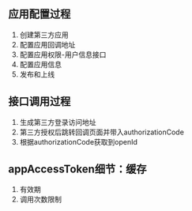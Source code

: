 ## 应用配置过程
1. 创建第三方应用
2. 配置应用回调地址
3. 配置应用权限-用户信息接口
4. 配置应用信息
5. 发布和上线

## 接口调用过程
1. 生成第三方登录访问地址
2. 第三方授权后跳转回调页面并带入authorizationCode
3. 根据authorizationCode获取到openId

## appAccessToken细节：缓存
1. 有效期
2. 调用次数限制